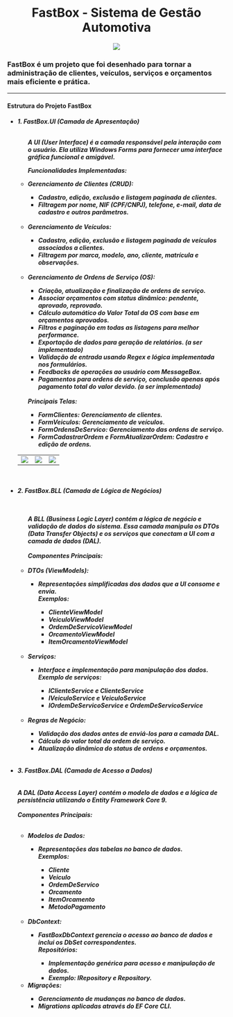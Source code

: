 <body>
<h1 align="center">FastBox - Sistema de Gestão Automotiva</h1>

<p align="center">
<img src="https://github.com/user-attachments/assets/4e03ab5c-3cdc-4476-8e3f-522f92498c55"/>
</p>

<h3>FastBox é um projeto que foi desenhado para tornar a administração de clientes, veículos, serviços e orçamentos mais eficiente e prática.</h3>

<hr>

<h4>Estrutura do Projeto FastBox</h4>
<h5>
<ul>
    <li>1. FastBox.UI (Camada de Apresentação)</li>
    <br>
    <ul>
        <p>A UI (User Interface) é a camada responsável pela interação com o usuário. Ela utiliza Windows Forms para fornecer uma interface gráfica funcional e amigável.</p>
<p>Funcionalidades Implementadas:</p>

<li>Gerenciamento de Clientes (CRUD):</li>
<ul>
<li>Cadastro, edição, exclusão e listagem paginada de clientes.</li>
<li>Filtragem por nome, NIF (CPF/CNPJ), telefone, e-mail, data de cadastro e outros parâmetros.</li>
</ul>
<br>
<li>Gerenciamento de Veículos:</li>
<ul>
<li>Cadastro, edição, exclusão e listagem paginada de veículos associados a clientes.</li>
<li>Filtragem por marca, modelo, ano, cliente, matrícula e observações.</li>
<br>
</ul>
<li>Gerenciamento de Ordens de Serviço (OS):</li>
<ul>
    <li>Criação, atualização e finalização de ordens de serviço.</li>
    <li>Associar orçamentos com status dinâmico: pendente, aprovado, reprovado.</li>
    <li>Cálculo automático do Valor Total da OS com base em orçamentos aprovados.</li>
    <li>Filtros e paginação em todas as listagens para melhor performance.</li>
    <li>Exportação de dados para geração de relatórios. (a ser implementado)</li>
    <li>Validação de entrada usando Regex e lógica implementada nos formulários.</li>
    <li>Feedbacks de operações ao usuário com MessageBox.</li>
    <li>Pagamentos para ordens de serviço, conclusão apenas após pagamento total do valor devido. (a ser implementado)</li>
</ul>
<br>
Principais Telas:
<ul>
<li>FormClientes: Gerenciamento de clientes.</li>
<li>FormVeiculos: Gerenciamento de veículos.</li>
<li>FormOrdensDeServico: Gerenciamento das ordens de serviço.</li>
<li>FormCadastrarOrdem e FormAtualizarOrdem: Cadastro e edição de ordens.</li>
</ul>
</ul>
<table>
<td>
<img src="https://github.com/user-attachments/assets/a91236f1-67a6-4241-8b1c-4120b2a8870b"/>
</td>
<td>
<img src="https://github.com/user-attachments/assets/1e6b4040-ccd8-40d3-9182-2fa51bbf8870"/>       
</td>
<td>
<img src="https://github.com/user-attachments/assets/86cef272-8bbf-491c-91b0-e241135bf2a1"/>            
</td>
</table>
<br><br>

<li>2. FastBox.BLL (Camada de Lógica de Negócios)</li>
<ul>
    <br><br>
A BLL (Business Logic Layer) contém a lógica de negócio e validação de dados do sistema. Essa camada manipula os DTOs (Data Transfer Objects) e os serviços que conectam a UI com a camada de dados (DAL).
<br><br>
Componentes Principais:<br><br>

<li>DTOs (ViewModels):</li>
<ul>
<li>Representações simplificadas dos dados que a UI consome e envia.</li>
Exemplos:
<ul>
<li>ClienteViewModel</li>
<li>VeiculoViewModel</li>
<li>OrdemDeServicoViewModel</li>
<li>OrcamentoViewModel</li>
<li>ItemOrcamentoViewModel</li>
</ul>
</ul><br>
<li>Serviços:</li>
<ul>
<li>Interface e implementação para manipulação dos dados.</li>
Exemplo de serviços:
<ul>
<li>IClienteService e ClienteService
<li>IVeiculoService e VeiculoService
<li>IOrdemDeServicoService e OrdemDeServicoService
</ul>
</ul><br>
<li>Regras de Negócio:</li>
<ul>
<li>Validação dos dados antes de enviá-los para a camada DAL.</li>
<li>Cálculo do valor total da ordem de serviço.</li>
<li>Atualização dinâmica do status de ordens e orçamentos.</li>
</ul>
</ul>
<br><br>
<li>3. FastBox.DAL (Camada de Acesso a Dados)</li><br><br>
A DAL (Data Access Layer) contém o modelo de dados e a lógica de persistência utilizando o Entity Framework Core 9.
<br><br>
Componentes Principais:<br><br>
<ul>
<li>Modelos de Dados:</li>
<ul>
<li>Representações das tabelas no banco de dados.</li>
Exemplos:
<ul>
<li>Cliente</li>
<li>Veiculo</li>
<li>OrdemDeServico</li>
<li>Orcamento</li>
<li>ItemOrcamento</li>
<li>MetodoPagamento</li>
</ul>
</ul>
<br>
<li>DbContext:</li>
<ul>
<li>FastBoxDbContext gerencia o acesso ao banco de dados e inclui os DbSet<T> correspondentes.</li>
Repositórios:
<ul>
<li>Implementação genérica para acesso e manipulação de dados.</li>
<li>Exemplo: IRepository e Repository.</li>
</ul>
</ul>
<li>Migrações:</li>
<ul>
<li>Gerenciamento de mudanças no banco de dados.</li>
<li>Migrations aplicadas através do EF Core CLI.</li>
</ul>
</ul>
</ul>
</h5>
</body>